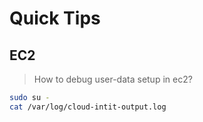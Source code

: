 # Quick Tips

## EC2 
> How to debug user-data setup in ec2?
```bash
sudo su -
cat /var/log/cloud-intit-output.log
```